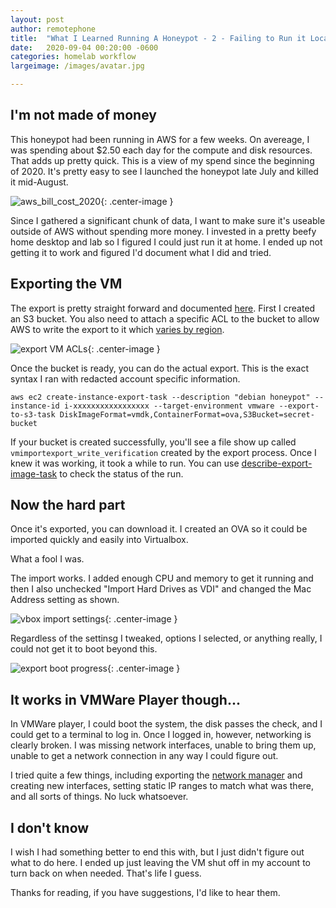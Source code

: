 ```yaml
---
layout: post
author: remotephone
title:  "What I Learned Running A Honeypot - 2 - Failing to Run it Locally"
date:   2020-09-04 00:20:00 -0600
categories: homelab workflow
largeimage: /images/avatar.jpg

---
```


## I'm not made of money

This honeypot had been running in AWS for a few weeks. On avereage, I was spending about $2.50 each day for the compute and disk resources. That adds up pretty quick. This is a view of my spend since the beginning of 2020. It's pretty easy to see I launched the honeypot late July and killed it mid-August.

![aws_bill_cost_2020]({{site.url}}/images/aws_bill_cost_2020.png){: .center-image }

Since I gathered a significant chunk of data, I want to make sure it's useable outside of AWS without spending more money. I invested in a pretty beefy home desktop and lab so I figured I could just run it at home. I ended up not getting it to work and figured I'd document what I did and tried. 

## Exporting the VM

The export is pretty straight forward and documented [here](https://docs.aws.amazon.com/vm-import/latest/userguide/vmexport.html). First I created an S3 bucket. You also need to attach a specific ACL to the bucket to allow AWS to write the export to it which [varies by region](https://docs.aws.amazon.com/vm-import/latest/userguide/vmexport.html#vmexport-prerequisites).

![export VM ACLs]({{site.url}}/images/export_acl.png){: .center-image }

Once the bucket is ready, you can do the actual export. This is the exact syntax I ran with redacted account specific information.

~~~
aws ec2 create-instance-export-task --description "debian honeypot" --instance-id i-xxxxxxxxxxxxxxxxx --target-environment vmware --export-to-s3-task DiskImageFormat=vmdk,ContainerFormat=ova,S3Bucket=secret-bucket
~~~

If your bucket is created successfully, you'll see a file show up called `vmimportexport_write_verification` created by the export process. Once I knew it was working, it took a while to run. You can use [describe-export-image-task](https://docs.aws.amazon.com/cli/latest/reference/ec2/describe-export-image-tasks.html) to check the status of the run. 


## Now the hard part

Once it's exported, you can download it. I created an OVA so it could be imported quickly and easily into Virtualbox. 

What a fool I was. 

The import works. I added enough CPU and memory to get it running and then I also unchecked "Import Hard Drives as VDI" and changed the Mac Address setting as shown. 

![vbox import settings]({{site.url}}/images/vbox_import_settings.png){: .center-image }

Regardless of the settinsg I tweaked, options I selected, or anything really, I could not get it to boot beyond this. 

![export boot progress]({{site.url}}/images/export_boot_progress.png){: .center-image }

## It works in VMWare Player though... 

In VMWare player, I could boot the system, the disk passes the check, and I could get to a terminal to log in. Once I logged in, however, networking is clearly broken. I was missing network interfaces, unable to bring them up, unable to get a network connection in any way I could figure out. 

I tried quite a few things, including exporting the [network manager](https://www.eightforums.com/threads/how-to-add-the-virtual-network-editor-to-vmware-player.5137/) and creating new interfaces, setting static IP ranges to match what was there, and all sorts of things. No luck whatsoever. 


## I don't know

I wish I had something better to end this with, but I just didn't figure out what to do here. I ended up just leaving the VM shut off in my account to turn back on when needed. That's life I guess. 

Thanks for reading, if you have suggestions, I'd like to hear them. 